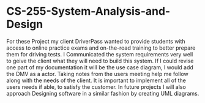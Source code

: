 # CS-255-System-Analysis-and-Design

For these Project my client DriverPass wanted to provide students with access to online practice exams and on-the-road training to better prepare them for driving tests. I Communicated the system requirements very well to geive the client what they will need to build this system. If I could revise one part of my documentation it will be the use case diagram, I would add the DMV as a actor. Taking notes from the users meeting help me follow along with the needs of the client. It is important to implement all of the users needs if able, to satisfy the customer. In future projects I will also approach Designing software in a similar fashion by creating UML diagrams.
